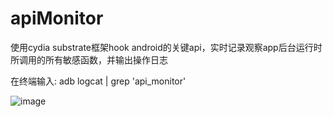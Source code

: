 # apiMonitor
使用cydia substrate框架hook android的关键api，实时记录观察app后台运行时所调用的所有敏感函数，并输出操作日志

在终端输入:
adb logcat | grep 'api_monitor'

![image](https://github.com/guanchao/AndroidAPIHooker/raw/master/screenshot.png)
